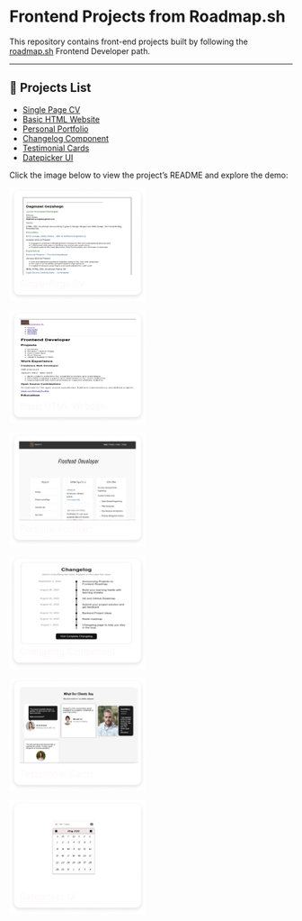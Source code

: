 # Frontend Projects from Roadmap.sh

This repository contains front-end projects built by following the [roadmap.sh](https://roadmap.sh/) Frontend Developer path.

---

## 📁 Projects List
- [Single Page CV](https://roadmap.sh/projects/single-page-cv)
- [Basic HTML Website](https://roadmap.sh/projects/basic-html-website)
- [Personal Portfolio](https://roadmap.sh/projects/portfolio-website)
- [Changelog Component](https://roadmap.sh/projects/changelog-component)
- [Testimonial Cards](https://roadmap.sh/projects/testimonial-cards)
- [Datepicker UI](https://roadmap.sh/projects/datepicker-ui)







Click the image below to view the project’s README and explore the demo:

<p align="left">
  <a href='Frontend Projects/01-single-page-cv/'>
    <img width="48%" src="./assets/images/single-page-cv.png" alt="single page cv" />
  </a>

<p align="left">
  <a href='Frontend Projects/02-basic-html-website/'>
    <img width="48%" src="./assets/images/basic-html-website.png" alt="basic html website" />
  </a>

<p align="left">
  <a href='Frontend Projects/03-personal-portfolio/'>
    <img width="48%" src="./assets/images/personal-portfolio.png" alt="personal portfolio" />
  </a>

<p align="left">
  <a href='Frontend Projects/04-changelog-component/'>
    <img width="48%" src="./assets/images/changelog-component.png" alt="changelog component" />
  </a>

  <p align="left">
  <a href='Frontend Projects/05-testimonial-cards/'>
    <img width="48%" src="./assets/images/testimonial-cards.png" alt="testimonial cards" />
  </a>

  <p align="left">
  <a href='Frontend Projects/06-datepicker-UI/'>
    <img width="48%" src="./assets/images/datepicker-ui.png" alt="datepicker ui" />
  </a>